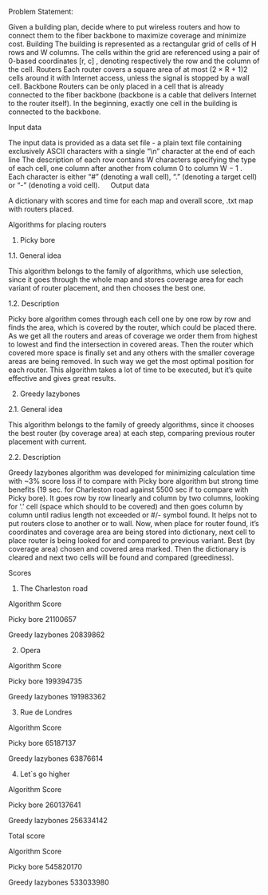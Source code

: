 Problem Statement:

Given a building plan, decide where to put wireless routers and how to connect them to the fiber backbone to maximize coverage and minimize cost. 
Building 
The building is represented as a rectangular grid of cells of H rows and W columns. The cells within the grid are referenced using a pair of 0-based coordinates [r, c] , denoting respectively the row and the column of the cell. 
Routers 
Each router covers a square area of at most (2 × R + 1)2 cells around it with Internet access, unless the signal is stopped by a wall cell. 
Backbone 
Routers can be only placed in a cell that is already connected to the fiber backbone (backbone is a cable that delivers Internet to the router itself). In the beginning, exactly one cell in the building is connected to the backbone.

Input data

The input data is provided as a data set file - a plain text file containing exclusively ASCII characters with a single “\n” character at the end of each line 
The description of each row contains W characters specifying the type of each cell, one column after another from column 0 to column W − 1 . Each character is either “#” (denoting a wall cell), “.” (denoting a target cell) or “-” (denoting a void cell). 
 
Output data

A dictionary with scores and time for each map and overall score, .txt map with routers placed.




Algorithms for placing routers


1. Picky bore


1.1. General idea

This algorithm belongs to the family of algorithms, which use selection, since it goes through the whole map and stores coverage area for each variant of router placement, and then chooses the best one.

1.2. Description

Picky bore algorithm comes through each cell one by one row by row and finds the area, which is covered by the router, which could be placed there. As we get all the routers and areas of coverage we order them from highest to lowest and find the intersection in covered areas. Then the router which covered more space is finally set and any others with the smaller coverage areas are being removed. In such way we get the most optimal position for each router. This algorithm takes a lot of time to be executed, but it’s quite effective and gives great results.




2. Greedy lazybones


2.1. General idea

This algorithm belongs to the family of greedy algorithms, since it chooses the best router (by coverage area) at each step, comparing previous router placement with current.

2.2. Description

Greedy lazybones algorithm was developed for minimizing calculation time with ~3% score loss if to compare with Picky bore algorithm but strong time benefits (19 sec. for Charleston road against 5500 sec if to compare with Picky bore). It goes row by row linearly and column by two columns, looking for ‘.’ cell (space which should to be covered) and then goes column by column until radius length not exceeded or #/- symbol found. It helps not to put routers close to another or to wall. Now, when place for router found, it’s coordinates and coverage area are being stored into dictionary, next cell to place router is being looked for and compared to previous variant. Best (by coverage area) chosen and covered area marked. Then the dictionary is cleared and next two cells will be found and compared (greediness).


Scores


1. The Charleston road


Algorithm	Score

Picky bore 	21100657

Greedy lazybones	20839862



2. Opera


Algorithm	Score

Picky bore 	199394735

Greedy lazybones	191983362


3. Rue de Londres


Algorithm	Score

Picky bore 	65187137

Greedy lazybones	63876614


4. Let`s go higher


Algorithm	Score

Picky bore 	260137641

Greedy lazybones	256334142


Total score


Algorithm	Score

Picky bore 	545820170

Greedy lazybones	533033980

